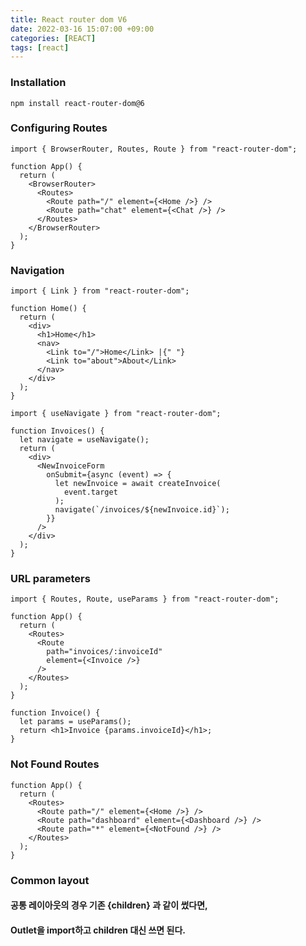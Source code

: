 ```yaml
---
title: React router dom V6
date: 2022-03-16 15:07:00 +09:00
categories: [REACT]
tags: [react]
---
```


### Installation
`````
npm install react-router-dom@6
`````

### Configuring Routes

`````
import { BrowserRouter, Routes, Route } from "react-router-dom";

function App() {
  return (
    <BrowserRouter>
      <Routes>
        <Route path="/" element={<Home />} />
        <Route path="chat" element={<Chat />} />
      </Routes>
    </BrowserRouter>
  );
}
`````

### Navigation
`````
import { Link } from "react-router-dom";

function Home() {
  return (
    <div>
      <h1>Home</h1>
      <nav>
        <Link to="/">Home</Link> |{" "}
        <Link to="about">About</Link>
      </nav>
    </div>
  );
}
`````

`````
import { useNavigate } from "react-router-dom";

function Invoices() {
  let navigate = useNavigate();
  return (
    <div>
      <NewInvoiceForm
        onSubmit={async (event) => {
          let newInvoice = await createInvoice(
            event.target
          );
          navigate(`/invoices/${newInvoice.id}`);
        }}
      />
    </div>
  );
}
`````

### URL parameters
`````
import { Routes, Route, useParams } from "react-router-dom";

function App() {
  return (
    <Routes>
      <Route
        path="invoices/:invoiceId"
        element={<Invoice />}
      />
    </Routes>
  );
}

function Invoice() {
  let params = useParams();
  return <h1>Invoice {params.invoiceId}</h1>;
}
`````

### Not Found Routes
`````
function App() {
  return (
    <Routes>
      <Route path="/" element={<Home />} />
      <Route path="dashboard" element={<Dashboard />} />
      <Route path="*" element={<NotFound />} />
    </Routes>
  );
}
`````

### Common layout
#### 공통 레이아웃의 경우 기존 {children} 과 같이 썼다면,   
#### Outlet을 import하고 children 대신 쓰면 된다.










